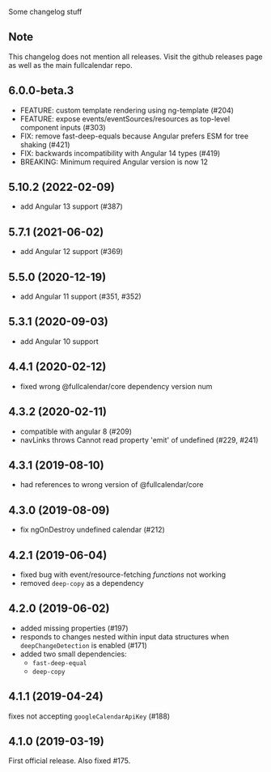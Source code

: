 Some changelog stuff

## Note

This changelog does not mention all releases.
Visit the github releases page as well as the main fullcalendar repo.

## 6.0.0-beta.3

- FEATURE: custom template rendering using ng-template (#204)
- FEATURE: expose events/eventSources/resources as top-level component inputs (#303)
- FIX: remove fast-deep-equals because Angular prefers ESM for tree shaking (#421)
- FIX: backwards incompatibility with Angular 14 types (#419)
- BREAKING: Minimum required Angular version is now 12

## 5.10.2 (2022-02-09)

- add Angular 13 support (#387)

## 5.7.1 (2021-06-02)

- add Angular 12 support (#369)

## 5.5.0 (2020-12-19)

- add Angular 11 support (#351, #352)

## 5.3.1 (2020-09-03)

- add Angular 10 support

## 4.4.1 (2020-02-12)

- fixed wrong @fullcalendar/core dependency version num

## 4.3.2 (2020-02-11)

- compatible with angular 8 (#209)
- navLinks throws Cannot read property 'emit' of undefined (#229, #241)

## 4.3.1 (2019-08-10)

- had references to wrong version of @fullcalendar/core

## 4.3.0 (2019-08-09)

- fix ngOnDestroy undefined calendar (#212)

## 4.2.1 (2019-06-04)

- fixed bug with event/resource-fetching *functions* not working
- removed `deep-copy` as a dependency

## 4.2.0 (2019-06-02)

- added missing properties (#197)
- responds to changes nested within input data structures
  when `deepChangeDetection` is enabled (#171)
- added two small dependencies:
  - `fast-deep-equal`
  - `deep-copy`

## 4.1.1 (2019-04-24)

fixes not accepting `googleCalendarApiKey` (#188)

## 4.1.0 (2019-03-19)

First official release. Also fixed #175.
